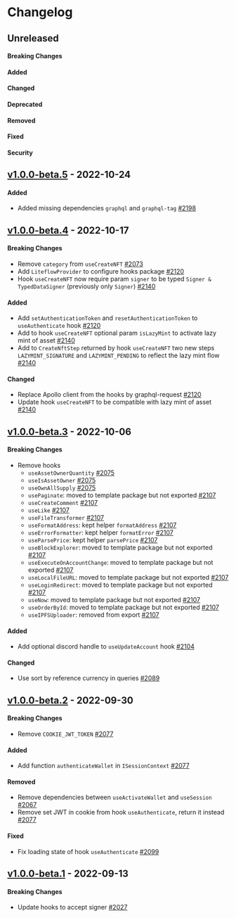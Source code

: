 # Changelog

## Unreleased

#### Breaking Changes

#### Added

#### Changed

#### Deprecated

#### Removed

#### Fixed

#### Security

## [v1.0.0-beta.5](https://github.com/liteflow-labs/nft/releases/tag/v1.0.0-beta.5) - 2022-10-24

#### Added

- Added missing dependencies `graphql` and `graphql-tag` [#2198](https://github.com/liteflow-labs/nft/pull/2198)

## [v1.0.0-beta.4](https://github.com/liteflow-labs/nft/releases/tag/v1.0.0-beta.4) - 2022-10-17

#### Breaking Changes

- Remove `category` from `useCreateNFT` [#2073](https://github.com/liteflow-labs/nft/pull/2073)
- Add `LiteflowProvider` to configure hooks package [#2120](https://github.com/liteflow-labs/nft/pull/2120)
- Hook `useCreateNFT` now require param `signer` to be typed `Signer & TypedDataSigner` (previously only `Signer`) [#2140](https://github.com/liteflow-labs/nft/pull/2140)

#### Added

- Add `setAuthenticationToken` and `resetAuthenticationToken` to `useAuthenticate` hook [#2120](https://github.com/liteflow-labs/nft/pull/2120)
- Add to hook `useCreateNFT` optional param `isLazyMint` to activate lazy mint of asset [#2140](https://github.com/liteflow-labs/nft/pull/2140)
- Add to `CreateNftStep` returned by hook `useCreateNFT` two new steps `LAZYMINT_SIGNATURE` and `LAZYMINT_PENDING` to reflect the lazy mint flow [#2140](https://github.com/liteflow-labs/nft/pull/2140)

#### Changed

- Replace Apollo client from the hooks by graphql-request [#2120](https://github.com/liteflow-labs/nft/pull/2120)
- Update hook `useCreateNFT` to be compatible with lazy mint of asset [#2140](https://github.com/liteflow-labs/nft/pull/2140)

## [v1.0.0-beta.3](https://github.com/liteflow-labs/nft/releases/tag/v1.0.0-beta.3) - 2022-10-06

#### Breaking Changes

- Remove hooks
  - `useAssetOwnerQuantity` [#2075](https://github.com/liteflow-labs/nft/pull/2075)
  - `useIsAssetOwner` [#2075](https://github.com/liteflow-labs/nft/pull/2075)
  - `useOwnAllSupply` [#2075](https://github.com/liteflow-labs/nft/pull/2075)
  - `usePaginate`: moved to template package but not exported [#2107](https://github.com/liteflow-labs/nft/pull/2107)
  - `useCreateComment` [#2107](https://github.com/liteflow-labs/nft/pull/2107)
  - `useLike` [#2107](https://github.com/liteflow-labs/nft/pull/2107)
  - `useFileTransformer` [#2107](https://github.com/liteflow-labs/nft/pull/2107)
  - `useFormatAddress`: kept helper `formatAddress` [#2107](https://github.com/liteflow-labs/nft/pull/2107)
  - `useErrorFormatter`: kept helper `formatError` [#2107](https://github.com/liteflow-labs/nft/pull/2107)
  - `useParsePrice`: kept helper `parsePrice` [#2107](https://github.com/liteflow-labs/nft/pull/2107)
  - `useBlockExplorer`: moved to template package but not exported [#2107](https://github.com/liteflow-labs/nft/pull/2107)
  - `useExecuteOnAccountChange`: moved to template package but not exported [#2107](https://github.com/liteflow-labs/nft/pull/2107)
  - `useLocalFileURL`: moved to template package but not exported [#2107](https://github.com/liteflow-labs/nft/pull/2107)
  - `useLoginRedirect`: moved to template package but not exported [#2107](https://github.com/liteflow-labs/nft/pull/2107)
  - `useNow`: moved to template package but not exported [#2107](https://github.com/liteflow-labs/nft/pull/2107)
  - `useOrderById`: moved to template package but not exported [#2107](https://github.com/liteflow-labs/nft/pull/2107)
  - `useIPFSUploader`: removed from export [#2107](https://github.com/liteflow-labs/nft/pull/2107)

#### Added

- Add optional discord handle to `useUpdateAccount` hook [#2104](https://github.com/liteflow-labs/nft/pull/2104)

#### Changed

- Use sort by reference currency in queries [#2089](https://github.com/liteflow-labs/nft/pull/2089)

## [v1.0.0-beta.2](https://github.com/liteflow-labs/nft/releases/tag/v1.0.0-beta.2) - 2022-09-30

#### Breaking Changes

- Remove `COOKIE_JWT_TOKEN` [#2077](https://github.com/liteflow-labs/nft/pull/2077)

#### Added

- Add function `authenticateWallet` in `ISessionContext` [#2077](https://github.com/liteflow-labs/nft/pull/2077)

#### Removed

- Remove dependencies between `useActivateWallet` and `useSession` [#2067](https://github.com/liteflow-labs/nft/pull/2067)
- Remove set JWT in cookie from hook `useAuthenticate`, return it instead [#2077](https://github.com/liteflow-labs/nft/pull/2077)

#### Fixed

- Fix loading state of hook `useAuthenticate` [#2099](https://github.com/liteflow-labs/nft/pull/2099)

## [v1.0.0-beta.1](https://github.com/liteflow-labs/nft/releases/tag/v1.0.0-beta.1) - 2022-09-13

#### Breaking Changes

- Update hooks to accept signer [#2027](https://github.com/liteflow-labs/nft/pull/2027)
